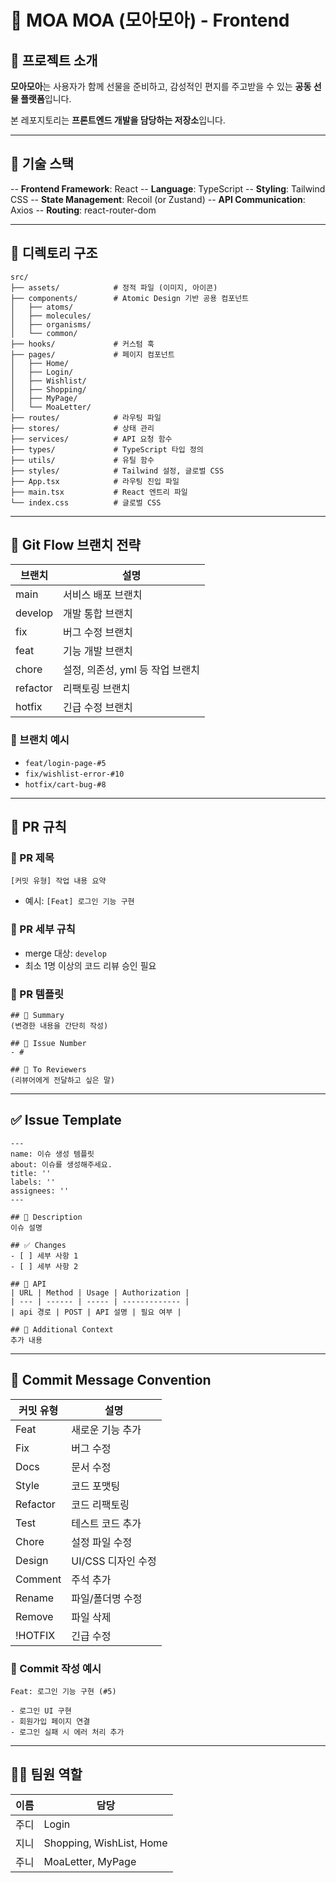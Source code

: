# 🎁 MOA MOA (모아모아) - Frontend

## 📌 프로젝트 소개

**모아모아**는 사용자가 함께 선물을 준비하고, 감성적인 편지를 주고받을 수 있는 **공동 선물 플랫폼**입니다.

본 레포지토리는 **프론트엔드 개발을 담당하는 저장소**입니다.

---

## 🚀 기술 스택

-- **Frontend Framework**: React
-- **Language**: TypeScript
-- **Styling**: Tailwind CSS
-- **State Management**: Recoil (or Zustand)
-- **API Communication**: Axios
-- **Routing**: react-router-dom

---

## 📂 디렉토리 구조

```
src/
├── assets/            # 정적 파일 (이미지, 아이콘)
├── components/        # Atomic Design 기반 공용 컴포넌트
│   ├── atoms/
│   ├── molecules/
│   ├── organisms/
│   └── common/
├── hooks/             # 커스텀 훅
├── pages/             # 페이지 컴포넌트
│   ├── Home/
│   ├── Login/
│   ├── Wishlist/
│   ├── Shopping/
│   ├── MyPage/
│   └── MoaLetter/
├── routes/            # 라우팅 파일
├── stores/            # 상태 관리
├── services/          # API 요청 함수
├── types/             # TypeScript 타입 정의
├── utils/             # 유틸 함수
├── styles/            # Tailwind 설정, 글로벌 CSS
├── App.tsx            # 라우팅 진입 파일
├── main.tsx           # React 엔트리 파일
└── index.css          # 글로벌 CSS

```

---

## 🌱 Git Flow 브랜치 전략

| 브랜치 | 설명 |
| --- | --- |
| main | 서비스 배포 브랜치 |
| develop | 개발 통합 브랜치 |
| fix | 버그 수정 브랜치 |
| feat | 기능 개발 브랜치 |
| chore | 설정, 의존성, yml 등 작업 브랜치 |
| refactor | 리팩토링 브랜치 |
| hotfix | 긴급 수정 브랜치 |

### 📂 브랜치 예시

- `feat/login-page-#5`
- `fix/wishlist-error-#10`
- `hotfix/cart-bug-#8`

---

## 🤝 PR 규칙

### 📌 PR 제목

`[커밋 유형] 작업 내용 요약`

- 예시: `[Feat] 로그인 기능 구현`

### 📌 PR 세부 규칙

- merge 대상: `develop`
- 최소 1명 이상의 코드 리뷰 승인 필요

### 📌 PR 템플릿

```
## 🪺 Summary
(변경한 내용을 간단히 작성)

## 🌱 Issue Number
- #

## 🙏 To Reviewers
(리뷰어에게 전달하고 싶은 말)
```

---

## ✅ Issue Template

```
---
name: 이슈 생성 템플릿
about: 이슈를 생성해주세요.
title: ''
labels: ''
assignees: ''
---

## 📌 Description
이슈 설명

## ✅ Changes
- [ ] 세부 사항 1
- [ ] 세부 사항 2

## 🚀 API
| URL | Method | Usage | Authorization |
| --- | ------ | ----- | ------------- |
| api 경로 | POST | API 설명 | 필요 여부 |

## 💬 Additional Context
추가 내용
```

---

## 📝 Commit Message Convention

| 커밋 유형 | 설명 |
| --- | --- |
| Feat | 새로운 기능 추가 |
| Fix | 버그 수정 |
| Docs | 문서 수정 |
| Style | 코드 포맷팅 |
| Refactor | 코드 리팩토링 |
| Test | 테스트 코드 추가 |
| Chore | 설정 파일 수정 |
| Design | UI/CSS 디자인 수정 |
| Comment | 주석 추가 |
| Rename | 파일/폴더명 수정 |
| Remove | 파일 삭제 |
| !HOTFIX | 긴급 수정 |

### 📌 Commit 작성 예시

```
Feat: 로그인 기능 구현 (#5)

- 로그인 UI 구현
- 회원가입 페이지 연결
- 로그인 실패 시 에러 처리 추가
```

---

## 👩‍💻 팀원 역할

| 이름 | 담당 |
| --- | --- |
| 주디 | Login |
| 지니 | Shopping, WishList, Home |
| 주니 | MoaLetter, MyPage |
